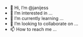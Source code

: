 - 👋 Hi, I’m @janijess
- 👀 I’m interested in ...
- 🌱 I’m currently learning ...
- 💞️ I’m looking to collaborate on ...
- 📫 How to reach me ...

<!---
janijess/janijess is a ✨ special ✨ repository because its `README.md` (this file) appears on your GitHub profile.
You can click the Preview link to take a look at your changes.
--->
